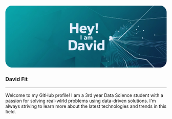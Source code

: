 
![GitHub Banner](https://github.com/davidfit21/davidfit21/blob/main/GitHub%20Header%20(1).jpeg)

### David Fit
---
Welcome to my GitHub profile! I am a 3rd year Data Science student with a passion for solving real-wlrld problems using data-driven solutions. I'm always striving to learn more about the latest technologies and trends in this field.
